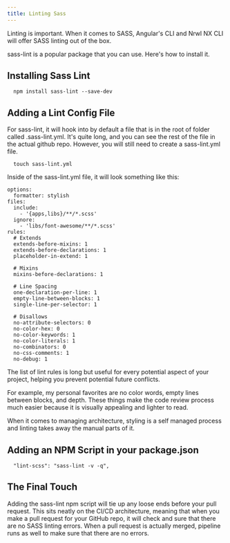 ```yaml
---
title: Linting Sass
---
```

Linting is important. When it comes to SASS, Angular's CLI and Nrwl NX
CLI will offer SASS linting out of the box.

sass-lint is a popular package that you can use. Here's how to install
it.

## Installing Sass Lint

```
  npm install sass-lint --save-dev
```

## Adding a Lint Config File

For sass-lint, it will hook into by default a file that is in the root
of folder called .sass-lint.yml. It's quite long, and you can see the
rest of the file in the actual github repo. However, you will still need
to create a sass-lint.yml file.

```
  touch sass-lint.yml
```

Inside of the sass-lint.yml file, it will look something like this:

```
options:
  formatter: stylish
files:
  include:
    - '{apps,libs}/**/*.scss'
  ignore:
    - 'libs/font-awesome/**/*.scss'
rules:
  # Extends
  extends-before-mixins: 1
  extends-before-declarations: 1
  placeholder-in-extend: 1

  # Mixins
  mixins-before-declarations: 1

  # Line Spacing
  one-declaration-per-line: 1
  empty-line-between-blocks: 1
  single-line-per-selector: 1

  # Disallows
  no-attribute-selectors: 0
  no-color-hex: 0
  no-color-keywords: 1
  no-color-literals: 1
  no-combinators: 0
  no-css-comments: 1
  no-debug: 1
```

The list of lint rules is long but useful for every potential aspect of
your project, helping you prevent potential future conflicts.

For example, my personal favorites are no color words, empty lines
between blocks, and depth. These things make the code review process
much easier because it is visually appealing and lighter to read.

When it comes to managing architecture, styling is a self managed
process and linting takes away the manual parts of it.

## Adding an NPM Script in your package.json

```
  "lint-scss": "sass-lint -v -q",
```

## The Final Touch

Adding the sass-lint npm script will tie up any loose ends before your
pull request. This sits neatly on the CI/CD architecture, meaning that
when you make a pull request for your GitHub repo, it will check and
sure that there are no SASS linting errors. When a pull request is
actually merged, pipeline runs as well to make sure that there are no
errors.